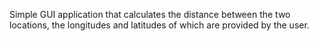 Simple GUI application that calculates the distance between the two locations, the longitudes and latitudes of which are provided by the user. 
 
